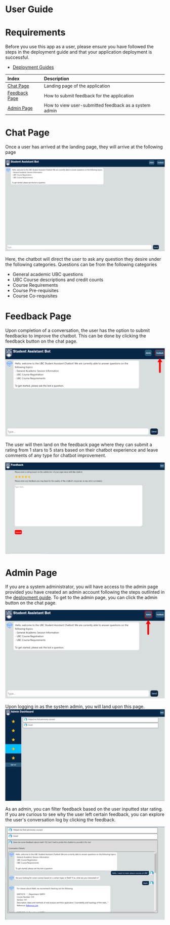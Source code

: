 # User Guide

# Requirements
Before you use this app as a user, please ensure you have followed the steps in the deployment guide and that your application deployment is successful.
- [Deployment Guides](./DeploymentGuide.md)

| Index                                               | Description                                             |
| :-------------------------------------------------- | :------------------------------------------------------ |
| [Chat Page](#Chat-Page)                             | Landing page of the application                         |
| [Feedback Page](#Feedback-Page)                     | How to submit feedback for the application              |
| [Admin Page](#Admin-Page)                           | How to view user-submitted feedback as a system admin   |

# Chat Page
Once a user has arrived at the landing page, they will arrive at the following page

![Home Page](./images/homePage.png)

Here, the chatbot will direct the user to ask any question they desire under the following categories.
Questions can be from the following categories
- General academic UBC questions
- UBC Course descriptions and credit counts
- Course Requirements
- Course Pre-requisites
- Course Co-requisites

# Feedback Page
Upon completion of a conversation, the user has the option to submit feedbacko to improve the chatbot. This can be done by clicking the feedback button on the chat page.

![Home Page Feedback Button](./images/FeedbackHighlight.png)

The user will then land on the feedback page where they can submit a rating from 1 stars to 5 stars based on their chatbot experience and leave comments of any type for chatbot improvement.

![Feedback Page](./images/feedbackPage.png)


# Admin Page
If you are a system administrator, you will have access to the admin page provided you have created an admin account following the steps outlinted in the [deployment guide](./DeploymentGuide.md). To get to the admin page, you can click the admin button on the chat page.

![Home Page Admin Button](./images/AdminHighlight.png)

Upon logging in as the system admin, you will land upon this page.
![Admin Page](./images/adminPage.png)

As an admin, you can filter feedback based on the user inputted star rating. If you are curious to see why the user left certain feedback, you can explore the user's conversation log by clicking the feedback.

![Conversation Log](./images/feedbackWithConversationLog.png)